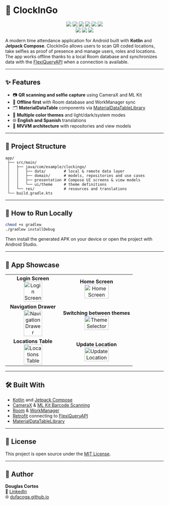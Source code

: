 # 📱 ClockInGo

<p align="center">
  <a href="https://github.com/dufacoga/ClockInGo/issues"><img src="https://img.shields.io/github/issues/dufacoga/clockingo"/></a>
  <a href="https://github.com/dufacoga/ClockInGo/stargazers"><img src="https://img.shields.io/github/stars/dufacoga/ClockInGo"/></a>
  <a href="https://github.com/dufacoga/ClockInGo/network/members"><img src="https://img.shields.io/github/forks/dufacoga/ClockInGo"/></a>
  <a href="https://github.com/dufacoga/ClockInGo/commits/master"><img src="https://img.shields.io/github/last-commit/dufacoga/ClockInGo"/></a>
  <a href="https://github.com/dufacoga/ClockInGo/blob/master/CODE_OF_CONDUCT.md"><img src="https://img.shields.io/badge/contributions-welcome-brightgreen.svg?style=flat"/></a>
  <a href="https://github.com/dufacoga/ClockInGo/blob/master/LICENSE"><img src="https://img.shields.io/github/license/dufacoga/ClockInGo"/></a>
  <br />
  <a href="https://www.paypal.com/donate/?business=R2J9NH55HXKGJ&no_recurring=0&currency_code=USD"><img src="https://img.shields.io/badge/PayPal-Donate-blue.svg"/></a>
  <a href="https://www.patreon.com/dufacoga"><img src="https://img.shields.io/badge/Patreon-Become%20a%20Patron-black.svg"/></a>
  <a href="https://ko-fi.com/dufacoga"><img src="https://img.shields.io/badge/Ko--fi-Buy%20me%20a%20coffee-FFFFFF.svg?logo=ko-fi&logoColor=white"/></a>
</p>

A modern time attendance application for Android built with **Kotlin** and **Jetpack Compose**. ClockInGo allows users to scan QR coded locations, take selfies as proof of presence and manage users, roles and locations. The app works offline thanks to a local Room database and synchronizes data with the [FlexiQueryAPI](https://github.com/dufacoga/FlexiQueryAPI) when a connection is available.

---

## ✨ Features

- 📷 **QR scanning and selfie capture** using CameraX and ML Kit  
- 💾 **Offline first** with Room database and WorkManager sync  
- 🗂️ **MaterialDataTable** components via [MaterialDataTableLibrary](https://github.com/dufacoga/MaterialDataTableLibrary)  
- 🎨 **Multiple color themes** and light/dark/system modes  
- 🌐 **English and Spanish** translations  
- 🔄 **MVVM architecture** with repositories and view models  

---

## 📂 Project Structure

```
app/
 ├── src/main/
 │   ├── java/com/example/clockingo/
 │   │   ├── data/        # local & remote data layer
 │   │   ├── domain/      # models, repositories and use cases
 │   │   ├── presentation # Compose UI screens & view models
 │   │   └── ui/theme     # theme definitions
 │   └── res/             # resources and translations
 └── build.gradle.kts
```

---

## 🔧 How to Run Locally

```bash
chmod +x gradlew
./gradlew installDebug
```

Then install the generated APK on your device or open the project with Android Studio.

---

## 📸 App Showcase

<table>
  <tr>
    <td align="center">
      <strong>Login Screen</strong><br/>
      <img src="https://github.com/user-attachments/assets/c67655be-5d0e-4849-baa9-f4216991b7f7" alt="Login Screen" width="60%"/>
    </td>
    <td align="center">
      <strong>Home Screen</strong><br/>
      <img src="https://github.com/user-attachments/assets/8c3709a7-a3a2-4a0b-a181-fd440928611b" alt="Home Screen" width="60%"/>
    </td>
  </tr>
  <tr>
    <td align="center">
      <strong>Navigation Drawer</strong><br/>
      <img src="https://github.com/user-attachments/assets/4fea1fb4-f47e-4028-a9fc-3bc562e887cf" alt="Navigation Drawer" width="60%"/>
    </td>
    <td align="center">
      <strong>Switching between themes</strong><br/>
      <img src="https://github.com/user-attachments/assets/7ac5f9a9-f333-44e9-b1b9-76729e9c95db" alt="Theme Selector" width="60%"/>
    </td>
  </tr>
  <tr>
    <td align="center">
      <strong>Locations Table</strong><br/>
      <img src="https://github.com/user-attachments/assets/ff125222-b4f1-4b8b-aed2-0d12133679c1" alt="Locations Table" width="60%"/>
    </td>
    <td align="center">
      <strong>Update Location</strong><br/>
      <img src="https://github.com/user-attachments/assets/fb45e7a0-f061-45ef-a5dc-770f7e2bffae" alt="Update Location" width="60%"/>
    </td>
  </tr>
</table>

---

## 🛠️ Built With

- [Kotlin](https://kotlinlang.org/) and [Jetpack Compose](https://developer.android.com/jetpack/compose)  
- [CameraX](https://developer.android.com/training/camerax) & [ML Kit Barcode Scanning](https://developers.google.com/ml-kit/vision/barcode-scanning)  
- [Room](https://developer.android.com/jetpack/androidx/releases/room) & [WorkManager](https://developer.android.com/topic/libraries/architecture/workmanager)  
- [Retrofit](https://square.github.io/retrofit/) connecting to [FlexiQueryAPI](https://github.com/dufacoga/FlexiQueryAPI)  
- [MaterialDataTableLibrary](https://github.com/dufacoga/MaterialDataTableLibrary)  

---

## 📄 License

This project is open source under the [MIT License](LICENSE).

---

## 👤 Author 

**Douglas Cortes**  
💼 [LinkedIn](https://www.linkedin.com/in/dufacoga)  
🌐 [dufacoga.github.io](https://dufacoga.github.io)
